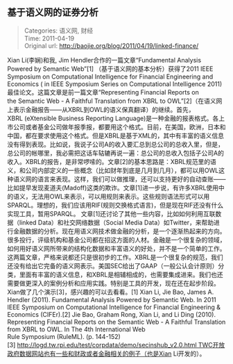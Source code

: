 基于语义网的证券分析
---
    
> Categories: 语义网, 财经  
> Time: 2011-04-19  
> Original url: <http://baojie.org/blog/2011/04/19/linked-finance/>
    
Xian Li(李娴)和我, Jim Hendler合作的一篇文章“Fundamental Analysis Powered by Semantic Web”[1] （基于语义网的基本分析）获得了2011 IEEE Symposium on Computational Intelligence for Financial Engineering and Economics ( in IEEE Symposium Series on Computational Intelligence 2011)最佳论文。这篇文章是前一篇文章“Representing Financial Reports on the Semantic Web - A Faithful Translation from XBRL to OWL”[2]（在语义网上表示金融报告——从XBRL到OWL的语义保真翻译）的继续。首先，XBRL (eXtensible Business Reporting Language)是一种金融的报表格式。各上市公司或者基金公司做年报季报，都要用这个格式。目前，在美国，欧洲，日本和中国，都在要求使用这个格式。但是XBRL是基于XML的，其中有丰富的语义信息没有得到表现。比如说，我说子公司A的收入要汇总到总公司的总收入里，但是，总公司的帐哪里，我必需把这话车轱辘再说一遍：总公司的总收入包括子公司A的收入。XBRL的报告，是非常啰嗦的。文章[2]的基本思路是：XBRL规范里的语义，和公司内部定义的一些概念（比如财年到底是几月到几月），都可以用OWL这种语义网的语言来表现。这样，我们可以做推理，还可以支持更好的自动查账——比如提早发现麦道夫(Madoff)这类的欺诈。文章[1]进一步说，有许多XBRL使用中的语义，无法用OWL来表示，可以用规则来表示。这些规则语法形式可以用SPARQL。理想的，我们应该用RIF(规则交换格式语言)，但是现在RIF还没有什么实现工具，暂用SPARQL。     文章[1]还讨论了其他一些内容，比如如何利用互联数据（linked Data）和社交网络数据（Social Media Data）如Twitter，来帮助进行金融数据的分析。现在用语义网技术做金融的分析，是一个逐渐热起来的方向。很多投行，评级机构和基金公司都在招这方面的人材。金融是一个很复杂的领域，如何用好语义网所带来的结构化数据和丰富语义的好处，并不是一个简单的工作。这两篇文章，严格来说都还只是很初步的工作。XBRL是一个很复杂的规范，我们还没有给出它完备的语义网表示。美国SEC给出了GAAP（一般公认会计原则）分类，里面有丰富的语义信息，和XBRL是相辅相成的，也需要集成进来。我们也还需要做更深入的案例分析和应用实践。特别是工具的开发，现在还在起步阶段。Xian做了几个演示[3]，感兴趣的可以去看看。[1] Xian Li, Jie Bao, James A. Hendler (2011). Fundamental Analysis Powered by Semantic Web. In 2011 IEEE Symposium on Computational Intelligence for Financial Engineering & Economics (CIFEr).[2] Jie Bao, Graham Rong, Xian Li, and Li Ding (2010). Representing Financial Reports on the Semantic Web - A Faithful Translation from XBRL to OWL. In The 4th International Web Rule Symposium (RuleML). (p. 144-152)[3] http://logd.tw.rpi.edu/test/corpdata/demo/secinshub_v2.0.html TWC开放政府数据网站也有一些和财政或者金融相关的例子（也是Xian Li开发的）。     
    
